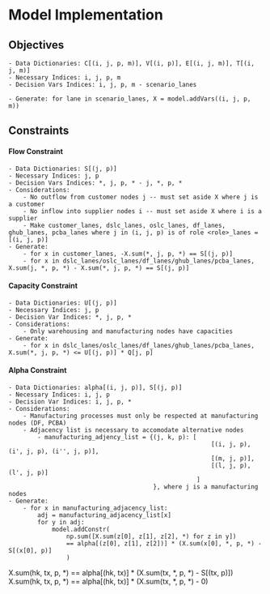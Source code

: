 # Model Implementation

## Objectives
    - Data Dictionaries: C[(i, j, p, m)], V[(i, p)], E[(i, j, m)], T[(i, j, m)]
    - Necessary Indices: i, j, p, m
    - Decision Vars Indices: i, j, p, m - scenario_lanes

    - Generate: for lane in scenario_lanes, X = model.addVars((i, j, p, m))


## Constraints

#### Flow Constraint
    - Data Dictionaries: S[(j, p)]
    - Necessary Indices: j, p
    - Decision Vars Indices: *, j, p, * - j, *, p, *
    - Considerations: 
        - No outflow from customer nodes j -- must set aside X where j is a customer 
        - No inflow into supplier nodes i -- must set aside X where i is a supplier
        - Make customer_lanes, dslc_lanes, oslc_lanes, df_lanes, ghub_lanes, pcba_lanes where j in (i, j, p) is of role <role>_lanes = [(i, j, p)]
    - Generate: 
        - for x in customer_lanes, -X.sum(*, j, p, *) == S[(j, p)]
        - for x in dslc_lanes/oslc_lanes/df_lanes/ghub_lanes/pcba_lanes, X.sum(j, *, p, *) - X.sum(*, j, p, *) == S[(j, p)]

    
#### Capacity Constraint
    - Data Dictionaries: U[(j, p)]
    - Necessary Indices: j, p
    - Decision Var Indices: *, j, p, *
    - Considerations:
        - Only warehousing and manufacturing nodes have capacities
    - Generate:
        - for x in dslc_lanes/oslc_lanes/df_lanes/ghub_lanes/pcba_lanes, X.sum(*, j, p, *) <= U[(j, p)] * Q[j, p]


#### Alpha Constraint
    - Data Dictionaries: alpha[(i, j, p)], S[(j, p)]
    - Necessary Indices: i, j, p
    - Decision Var Indices: i, j, p, *
    - Considerations:
        - Manufacturing processes must only be respected at manufacturing nodes (DF, PCBA)
        - Adjacency list is necessary to accomodate alternative nodes
            - manufacturing_adjency_list = {(j, k, p): [
                                                            [(i, j, p), (i', j, p), (i'', j, p)],
                                                            [(m, j, p)],
                                                            [(l, j, p), (l', j, p)]
                                                        ]
                                            }, where j is a manufacturing nodes
    - Generate:
        - for x in manufacturing_adjacency_list: 
            adj = manufacturing_adjacency_list[x]
            for y in adj:
                model.addConstr(
                    np.sum([X.sum(z[0], z[1], z[2], *) for z in y]) 
                    == alpha[(z[0], z[1], z[2])] * (X.sum(x[0], *, p, *) - S[(x[0], p)]
                    )


X.sum(hk, tx, p, *) == alpha[(hk, tx)] * (X.sum(tx, *, p, *) - S[(tx, p)])
X.sum(hk, tx, p, *) == alpha[(hk, tx)] * (X.sum(tx, *, p, *) - 0)
